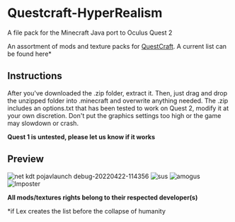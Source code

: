 # Questcraft-HyperRealism
A file pack for the Minecraft Java port to Oculus Quest 2


An assortment of mods and texture packs for [QuestCraft](https://github.com/QuestCraftPlusPlus/QuestCraft). A current list can be found here*


## Instructions
After you've downloaded the .zip folder, extract it. Then, just drag and drop the unzipped folder into .minecraft and overwrite anything needed. The .zip includes an options.txt that has been tested to work on Quest 2, modify it at your own discretion.
Don't put the graphics settings too high or the game may slowdown or crash. 

**Quest 1 is untested, please let us know if it works**

## Preview
![net kdt pojavlaunch debug-20220422-114356](https://user-images.githubusercontent.com/104230813/164792305-03deeb49-7b38-4df9-9e08-646267b3eafa.jpg)
![sus](https://cdn.discordapp.com/attachments/750180118780968971/967217737850060850/net.kdt.pojavlaunch.debug-20220422-165200.jpg)
![amogus](https://cdn.discordapp.com/attachments/750180118780968971/967217737510314064/net.kdt.pojavlaunch.debug-20220422-165042.jpg)
![Imposter](https://cdn.discordapp.com/attachments/750180118780968971/967217738177183774/net.kdt.pojavlaunch.debug-20220422-165346.jpg)

**All mods/textures rights belong to their respected developer(s)**

*if Lex creates the list before the collapse of humanity
